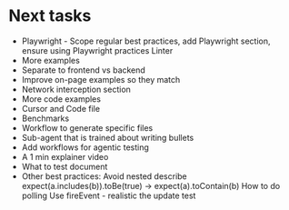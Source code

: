 # Next tasks

- Playwright - Scope regular best practices, add Playwright section, ensure using Playwright practices
Linter
- More examples
- Separate to frontend vs backend
- Improve on-page examples so they match
- Network interception section
- More code examples
- Cursor and Code file
- Benchmarks
- Workflow to generate specific files
- Sub-agent that is trained about writing bullets
- Add workflows for agentic testing
- A 1 min explainer video
- What to test document
- Other best practices:
Avoid nested describe
expect(a.includes(b)).toBe(true) -> expect(a).toContain(b)
How to do polling
Use fireEvent - realistic
the update test